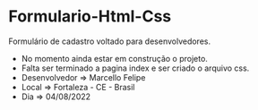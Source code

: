 # Formulario-Html-Css
Formulário de cadastro voltado para desenvolvedores.

- No momento ainda estar em construção o projeto.
- Falta ser terminado a pagina index e ser criado o arquivo css.
- Desenvolvedor => Marcello Felipe
- Local => Fortaleza - CE - Brasil
- Dia => 04/08/2022
